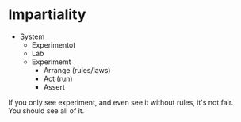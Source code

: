 # Impartiality

- System
  - Experimentot
  - Lab
  - Experimemt
    - Arrange (rules/laws)
    - Act (run)
    - Assert

If you only see experiment, and even see it without rules, it's not fair.   
You should see all of it.

